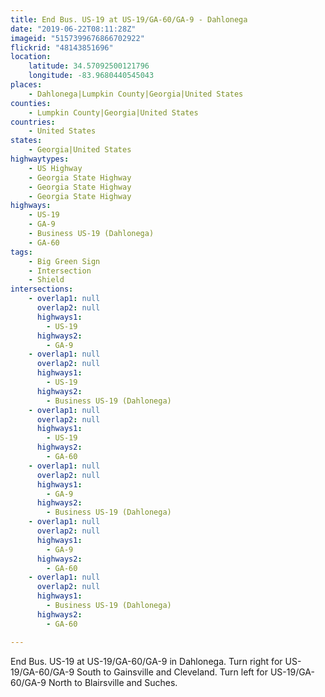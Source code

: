 ```yaml
---
title: End Bus. US-19 at US-19/GA-60/GA-9 - Dahlonega
date: "2019-06-22T08:11:28Z"
imageid: "5157399676866702922"
flickrid: "48143851696"
location:
    latitude: 34.57092500121796
    longitude: -83.9680440545043
places:
    - Dahlonega|Lumpkin County|Georgia|United States
counties:
    - Lumpkin County|Georgia|United States
countries:
    - United States
states:
    - Georgia|United States
highwaytypes:
    - US Highway
    - Georgia State Highway
    - Georgia State Highway
    - Georgia State Highway
highways:
    - US-19
    - GA-9
    - Business US-19 (Dahlonega)
    - GA-60
tags:
    - Big Green Sign
    - Intersection
    - Shield
intersections:
    - overlap1: null
      overlap2: null
      highways1:
        - US-19
      highways2:
        - GA-9
    - overlap1: null
      overlap2: null
      highways1:
        - US-19
      highways2:
        - Business US-19 (Dahlonega)
    - overlap1: null
      overlap2: null
      highways1:
        - US-19
      highways2:
        - GA-60
    - overlap1: null
      overlap2: null
      highways1:
        - GA-9
      highways2:
        - Business US-19 (Dahlonega)
    - overlap1: null
      overlap2: null
      highways1:
        - GA-9
      highways2:
        - GA-60
    - overlap1: null
      overlap2: null
      highways1:
        - Business US-19 (Dahlonega)
      highways2:
        - GA-60

---
```

End Bus. US-19 at US-19/GA-60/GA-9 in Dahlonega.  Turn right for US-19/GA-60/GA-9 South to Gainsville and Cleveland.  Turn left for US-19/GA-60/GA-9 North to Blairsville and Suches.